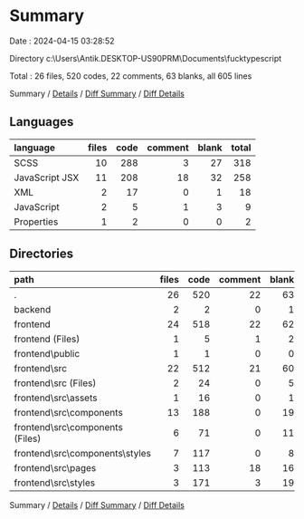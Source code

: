 # Summary

Date : 2024-04-15 03:28:52

Directory c:\\Users\\Antik.DESKTOP-US90PRM\\Documents\\fucktypescript

Total : 26 files,  520 codes, 22 comments, 63 blanks, all 605 lines

Summary / [Details](details.md) / [Diff Summary](diff.md) / [Diff Details](diff-details.md)

## Languages
| language | files | code | comment | blank | total |
| :--- | ---: | ---: | ---: | ---: | ---: |
| SCSS | 10 | 288 | 3 | 27 | 318 |
| JavaScript JSX | 11 | 208 | 18 | 32 | 258 |
| XML | 2 | 17 | 0 | 1 | 18 |
| JavaScript | 2 | 5 | 1 | 3 | 9 |
| Properties | 1 | 2 | 0 | 0 | 2 |

## Directories
| path | files | code | comment | blank | total |
| :--- | ---: | ---: | ---: | ---: | ---: |
| . | 26 | 520 | 22 | 63 | 605 |
| backend | 2 | 2 | 0 | 1 | 3 |
| frontend | 24 | 518 | 22 | 62 | 602 |
| frontend (Files) | 1 | 5 | 1 | 2 | 8 |
| frontend\\public | 1 | 1 | 0 | 0 | 1 |
| frontend\\src | 22 | 512 | 21 | 60 | 593 |
| frontend\\src (Files) | 2 | 24 | 0 | 5 | 29 |
| frontend\\src\\assets | 1 | 16 | 0 | 1 | 17 |
| frontend\\src\\components | 13 | 188 | 0 | 19 | 207 |
| frontend\\src\\components (Files) | 6 | 71 | 0 | 11 | 82 |
| frontend\\src\\components\\styles | 7 | 117 | 0 | 8 | 125 |
| frontend\\src\\pages | 3 | 113 | 18 | 16 | 147 |
| frontend\\src\\styles | 3 | 171 | 3 | 19 | 193 |

Summary / [Details](details.md) / [Diff Summary](diff.md) / [Diff Details](diff-details.md)